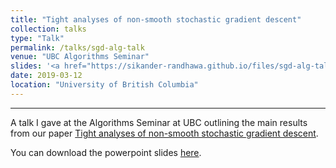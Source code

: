 ```yaml
---
title: "Tight analyses of non-smooth stochastic gradient descent"
collection: talks
type: "Talk"
permalink: /talks/sgd-alg-talk
venue: "UBC Algorithms Seminar"
slides: '<a href="https://sikander-randhawa.github.io/files/sgd-alg-talk.pptm)">slides</a>'
date: 2019-03-12
location: "University of British Columbia"
---
```


---

A talk I gave at the Algorithms Seminar at UBC outlining the main results from our paper [Tight analyses of non-smooth stochastic gradient descent](https://sikander-randhawa.github.io/publication/2018-12-13-sgd). 

You can download the powerpoint slides [here](http://sikander-randhawa.github.io/files/sgd-alg-talk.pptm).
